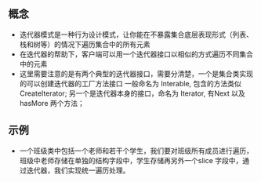 ## 概念
- 迭代器模式是一种行为设计模式，让你能在不暴露集合底层表现形式（列表、栈和树等）的情况下遍历集合中的所有元素
- 在迭代器的帮助下，客户端可以用一个迭代器接口以相似的方式遍历不同集合中的元素
- 这里需要注意的是有两个典型的迭代器接口，需要分清楚，一个是集合类实现的可以创建迭代器的工厂方法接口 一般命名为 Interable, 包含的方法类似 CreateIterator; 另一个是迭代器本身的接口，命名为 Iterator, 有Next 以及 hasMore 两个方法；
## 示例
- 一个班级类中包括一个老师和若干个学生，我们要对班级所有成员进行遍历，班级中老师存储在单独的结构字段中，学生存储再另外一个slice 字段中，通过迭代器，我们实现统一遍历处理。